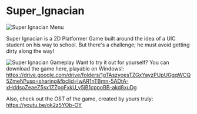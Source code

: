 # Super_Ignacian
![Super Ignacian Menu](https://github.com/Emoxx09/Super_Ignacian/Assets/Super_Ignacian_Menu.png?raw=true)

Super Ignacian is a 2D Platformer Game built around the idea of a UIC student on his way to school. But there's a challenge; he must avoid getting dirty along the way!

![Super Ignacian Gameplay](https://github.com/Emoxx09/Super_Ignacian/Assets/Super_Ignacian_Gameplay.gif?raw=true)
Want to try it out for yourself? You can download the game here, playable on Windows!:
https://drive.google.com/drive/folders/1gTAszyoesTZGxYayzPUpUGgqWCQ5ZmeN?usp=sharing&fbclid=IwAR1nTBmn-5ADtA-xHddsoZeaeZ5sx1ZZpgFxkU_y5iB1cppoBB-akd8xuDg

Also, check out the OST of the game, created by yours truly:
https://youtu.be/ok2z5YOb-OY
